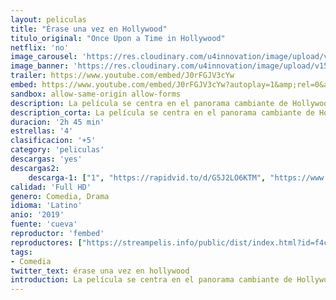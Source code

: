 ```yaml
---
layout: peliculas
title: "Érase una vez en Hollywood"
titulo_original: "Once Upon a Time in Hollywood"
netflix: 'no'
image_carousel: 'https://res.cloudinary.com/u4innovation/image/upload/v1564632658/erase-una-vez-min_s6ibef.jpg'
image_banner: 'https://res.cloudinary.com/u4innovation/image/upload/v1564634414/erase-min_ouvhxr.jpg'
trailer: https://www.youtube.com/embed/J0rFGJV3cYw
embed: https://www.youtube.com/embed/J0rFGJV3cYw?autoplay=1&amp;rel=0&amp;hd=1&border=0&wmode=opaque&enablejsapi=1&modestbranding=1&controls=1&showinfo=0
sandbox: allow-same-origin allow-forms
description: La película se centra en el panorama cambiante de Hollywood a finales de los años 60, cuando la industria empezaba a olvidarse de los pilares clásicos. La estrella de un western televisivo, Rick Dalton (DiCaprio), intenta amoldarse a estos cambios al mismo tiempo que su doble (Pitt). Sin embargo, la vida de Dalton parece que está ligada a sus raíces de Hollywood, puesto que es vecino de la actriz y modelo Sharon Tate (Robbie), que acaba siendo víctima de la familia Manson en la matanza de agosto de 1969.
description_corta: La película se centra en el panorama cambiante de Hollywood a finales de los años 60, cuando la industria empezaba a olvidarse de los pilares clásicos. La estrella de un western televisivo, Rick Dalton (DiCaprio), intenta amoldarse a estos cambios al mismo tiempo que su..
duracion: '2h 45 min'
estrellas: '4'
clasificacion: '+5'
category: 'peliculas'
descargas: 'yes'
descargas2:
    descarga-1: ["1", "https://rapidvid.to/d/G5J2LO6KTM", "https://www.google.com/s2/favicons?domain=openload.co","OpenLoad","https://res.cloudinary.com/imbriitneysam/image/upload/v1541473684/mexico.png", "Latino", "TS-Screener"]
calidad: 'Full HD'
genero: Comedia, Drama
idioma: 'Latino'
anio: '2019'
fuente: 'cueva'
reproductor: 'fembed'
reproductores: ["https://streampelis.info/public/dist/index.html?id=f4c5475d313ef67aa87cc259a8a4f129","https://upstream.to/embed-wbwah7p4qbxt.html","https://api.cuevana3.io/stream/index.php?file=ek5lbm9xYWNrS0xYMTZLa2xNbkdvY3ZTb3BtZng4TGp6ZFpobGFMUGtOVFYySmlocU5XTzJkRE1tcHFuajVPb2w1eGphMkhEMGVQWDA2S21ZY1hRNEpQWHAybGtsWktwbHBXU2ZuUzJ3THVva2FDaVp3PT0","https://gdriveplayer.co/embed2.php?link=Ysw05jz%252BuAKgs%252BiYkRTtqgAfOQW%252Be5%252F0bOYcBM0ACQBNY6CSfjn2tZNw9AFrAS1ij76Zx0gZ9%252B48bTzEAjV54nyltOFb3ylY5gsfZGq1jcO%252FpuT90VGhSgCaMYTa1Lk3tDB%252FulO8SsQ4YsQCihHh%252FBB4i9974liSwthD4aW5nWrT5ePvuzD8SSp4rBWi39zruweX7rSYTnvSiAd92kExce","https://www.ilovefembed.best/v/zzy2kfj282kzm1j","https://gdriveplayer.co/embed2.php?link=uz0B4%252BBjJeLgFOEF9Uq77Qcbk2Wi%252FzKwIa0hyMpA4KwyVtzGyys0451ai6On2QTxpTKCsPrEDSEzPNALS7TsQeDuTzSSAbC4tyt8ulSv4tDRycGt8HyaMi9PYtZ5DJYqpMdVBCbz%252FkLv7NDbNYRIBC5zkPIjU5EfZ1ZferF3bvVBSSSsqAimi6zVk2IdohA%252B3TcgYew81uov5PLkI4UC%252Bw","https://gdriveplayer.co/embed2.php?link=G%252BEqzY20WeYG0Y09mkJGIwigQPKZZAbdyamJrrfl5w5e27koBSbGQ8VLKYez3pyzcq6eRHO00QfsHzSq4pt%252FjZD7bVjXfMVz%252FY2Rt%252F5guxIBTd5JWhm0sxl43o248%252BdGA8S%252BmaWdwaME694NvchhaOGs51oBSdoYGedWbGdS1dnEVS2%252B9X0O%252BtE4nTyU1pWv8BVtvbS9%252Fv7RyV2zAw2Va7931bMhDW1fZH6RHkt15C5g%253D%253D"]
tags:
- Comedia
twitter_text: érase una vez en hollywood
introduction: La película se centra en el panorama cambiante de Hollywood a finales de los años 60, cuando la industria empezaba a olvidarse de los pilares clásicos. La estrella de un western televisivo, Rick Dalton (DiCaprio), intenta amoldarse a estos cambios al mismo tiempo que su
---
```



 







